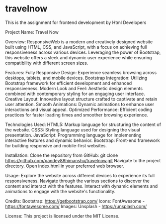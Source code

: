 # travelnow
This is the assignment for frontend development by Html Developers

Project Name: Travel Now

Overview:
ResponsiveWeb is a modern and creatively designed website built using HTML, CSS, and JavaScript, with a focus on achieving full responsiveness across various devices. Leveraging the power of Bootstrap, this website offers a sleek and dynamic user experience while ensuring compatibility with different screen sizes.

Features:
Fully Responsive Design: Experience seamless browsing across desktops, tablets, and mobile devices.
Bootstrap Integration: Utilizing Bootstrap framework for efficient development and enhanced responsiveness.
Modern Look and Feel: Aesthetic design elements combined with contemporary styling for an engaging user interface.
Creative Layout: Innovative layout structure crafted to captivate and retain user attention.
Smooth Animations: Dynamic animations to enhance user interactions and visual appeal.
Optimized Performance: Efficient coding practices for faster loading times and smoother browsing experience.

Technologies Used:
HTML5: Markup language for structuring the content of the website.
CSS3: Styling language used for designing the visual presentation.
JavaScript: Programming language for implementing interactive features and dynamic behavior.
Bootstrap: Front-end framework for building responsive and mobile-first websites.

Installation:
Clone the repository from GitHub: git clone https://github.com/pandey88himanshu/travelnow.git
Navigate to the project directory.
Open index.html in your preferred web browser.

Usage:
Explore the website across different devices to experience its full responsiveness.
Navigate through the various sections to discover the content and interact with the features.
Interact with dynamic elements and animations to engage with the website's functionality.

Credits:
Bootstrap: https://getbootstrap.com/
Icons: FontAwesome - https://fontawesome.com/
Images: Unsplash - https://unsplash.com/

License:
This project is licensed under the MIT License.
